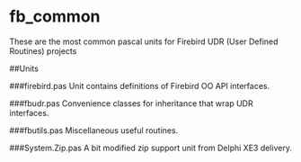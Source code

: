 # fb_common
These are the most common pascal units for Firebird UDR (User Defined Routines) projects

##Units

###firebird.pas
Unit contains definitions of Firebird OO API interfaces. 

###fbudr.pas
Convenience classes for inheritance that wrap UDR interfaces. 

###fbutils.pas
Miscellaneous useful routines.

###System.Zip.pas
A bit modified zip support unit from Delphi XE3 delivery.